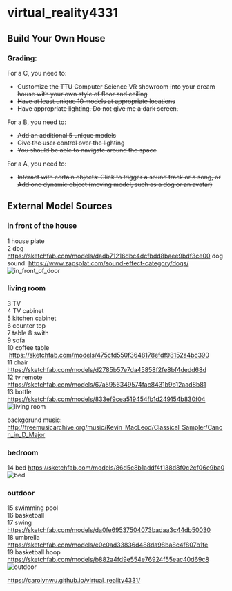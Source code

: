 # virtual_reality4331

## Build Your Own House

### **Grading:**  
For a C, you need to:
* ~~Customize the TTU Computer Science VR showroom into your dream house with your own style of floor and ceiling~~
* ~~Have at least unique 10 models at appropriate locations~~
* ~~Have appropriate lighting. Do not give me a dark screen.~~

For a B, you need to:
* ~~Add an additional 5 unique models~~
* ~~Give the user control over the lighting~~
* ~~You should be able to navigate around the space~~

For a A, you need to:
* ~~Interact with certain objects: Click to trigger a sound track or a song, or
Add one dynamic object (moving model, such as a dog or an avatar)~~


## **External Model Sources**
### **in front of the house**
1 house plate  
2 dog  https://sketchfab.com/models/dadb71216dbc4dcfbdd8baee9bdf3ce00 
dog sound: https://www.zapsplat.com/sound-effect-category/dogs/
![in_front_of_door](https://user-images.githubusercontent.com/22507322/36346696-ee6e9a20-1408-11e8-9316-86404e9e804e.PNG)

### **living room**
3 TV    
4 TV cabinet    
5 kitchen cabinet   
6 counter top   
7 table 
8 swith  
9 sofa  
10 coffee table  https://sketchfab.com/models/475cfd550f3648178efdf98152a4bc390  
11 chair https://sketchfab.com/models/d2785b57e7da45858f2fe8bf4dedd68d     
12 tv remote https://sketchfab.com/models/67a5956349574fac8431b9b12aad8b81    
13 bottle https://sketchfab.com/models/833ef9cea519454fb1d249154b830f04    
![living room](https://user-images.githubusercontent.com/22507322/36346795-e4d8e120-140b-11e8-986d-cdaab7afc6aa.PNG)

backgorund music: http://freemusicarchive.org/music/Kevin_MacLeod/Classical_Sampler/Canon_in_D_Major

### **bedroom**
14 bed  https://sketchfab.com/models/86d5c8b1addf4f138d8f0c2cf06e9ba0 
![bed](https://user-images.githubusercontent.com/22507322/36346802-0f9d1bb0-140c-11e8-886a-7020fbdf355e.PNG)


### **outdoor**
15 swimming pool  
16 basketball   
17 swing  https://sketchfab.com/models/da0fe69537504073badaa3c44db50030   
18 umbrella  https://sketchfab.com/models/e0c0ad33836d488da98ba8c4f807b1fe      
19 basketball hoop  https://sketchfab.com/models/b882a4fd9e554e76924f55eac40d69c8 
![outdoor](https://user-images.githubusercontent.com/22507322/36346805-2228bd98-140c-11e8-8de7-82903389292e.PNG)


https://carolynwu.github.io/virtual_reality4331/
